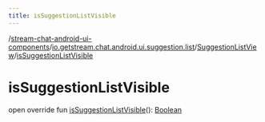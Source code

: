 ```yaml
---
title: isSuggestionListVisible
---
```

/[stream-chat-android-ui-components](../../index.md)/[io.getstream.chat.android.ui.suggestion.list](../index.md)/[SuggestionListView](index.md)/[isSuggestionListVisible](isSuggestionListVisible.md)  
  
  
  
# isSuggestionListVisible  
open override fun [isSuggestionListVisible](isSuggestionListVisible.md)(): [Boolean](https://kotlinlang.org/api/latest/jvm/stdlib/kotlin/-boolean/index.html)
